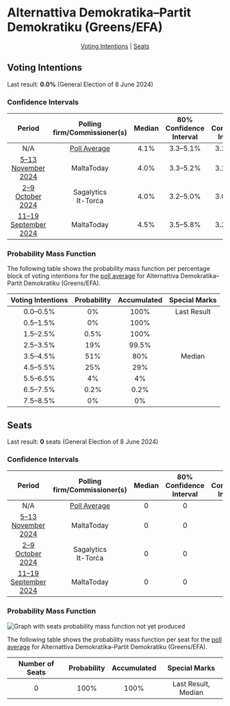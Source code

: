 # Alternattiva Demokratika–Partit Demokratiku (Greens/EFA)

<p align="center"><a href="#voting-intentions">Voting Intentions</a> | <a href="#seats">Seats</a></p>

## Voting Intentions

Last result: **0.0%** (General Election of 8 June 2024)

### Confidence Intervals

| Period     | Polling firm/Commissioner(s) | Median | 80% Confidence Interval | 90% Confidence Interval | 95% Confidence Interval | 99% Confidence Interval |
|:----------:|:----------------:|:-----------:|:-----------------------:|:-----------------------:|:-----------------------:|:-----------------------:|
| N/A | [Poll Average](average.html) | 4.1% | 3.3–5.1% | 3.1–5.4% | 2.9–5.7% | 2.5–6.3% |
| [5–13 November 2024](2024-11-13-MaltaToday.html) | MaltaToday | 4.0% | 3.3–5.2% | 3.1–5.6% | 2.9–5.8% | 2.5–6.4% |
| [2–9 October 2024](2024-10-09-Sagalytics.html) | Sagalytics <br> It-Torċa | 4.0% | 3.2–5.0% | 3.0–5.3% | 2.9–5.6% | 2.5–6.1% |
| [11–19 September 2024](2024-09-19-MaltaToday.html) | MaltaToday | 4.5% | 3.5–5.8% | 3.2–6.2% | 3.0–6.5% | 2.6–7.3% |

### Probability Mass Function

The following table shows the probability mass function per percentage block of voting intentions for the [poll average](average.html) for Alternattiva Demokratika–Partit Demokratiku (Greens/EFA).

| Voting Intentions | Probability | Accumulated | Special Marks |
|:-----------------:|:-----------:|:-----------:|:-------------:|
| 0.0–0.5% | 0% | 100% | Last Result |
| 0.5–1.5% | 0% | 100% |  |
| 1.5–2.5% | 0.5% | 100% |  |
| 2.5–3.5% | 19% | 99.5% |  |
| 3.5–4.5% | 51% | 80% | Median |
| 4.5–5.5% | 25% | 29% |  |
| 5.5–6.5% | 4% | 4% |  |
| 6.5–7.5% | 0.2% | 0.2% |  |
| 7.5–8.5% | 0% | 0% |  |


## Seats

Last result: **0** seats (General Election of 8 June 2024)

### Confidence Intervals

| Period     | Polling firm/Commissioner(s) | Median | 80% Confidence Interval | 90% Confidence Interval | 95% Confidence Interval | 99% Confidence Interval |
|:----------:|:----------------:|:------:|:-----------------------:|:-----------------------:|:-----------------------:|:-----------------------:|
| N/A | [Poll Average](average.html) | 0 | 0 | 0 | 0 | 0 |
| [5–13 November 2024](2024-11-13-MaltaToday.html) | MaltaToday | 0 | 0 | 0 | 0 | 0 |
| [2–9 October 2024](2024-10-09-Sagalytics.html) | Sagalytics <br> It-Torċa | 0 | 0 | 0 | 0 | 0 |
| [11–19 September 2024](2024-09-19-MaltaToday.html) | MaltaToday | 0 | 0 | 0 | 0 | 0 |

### Probability Mass Function

![Graph with seats probability mass function not yet produced](average-seats-pmf-alternattivademokratika–partitdemokratikugreensefa.png "Seats Probability Mass Function")

The following table shows the probability mass function per seat for the [poll average](average.html) for Alternattiva Demokratika–Partit Demokratiku (Greens/EFA).

| Number of Seats | Probability | Accumulated | Special Marks |
|:---------------:|:-----------:|:-----------:|:-------------:|
| 0 | 100% | 100% | Last Result, Median |


